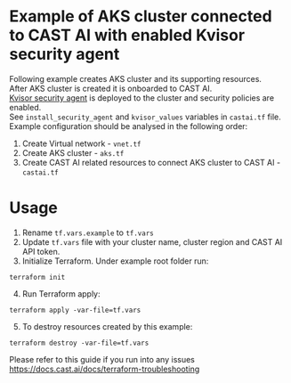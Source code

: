 # Example of AKS cluster connected to CAST AI with enabled Kvisor security agent
Following example creates AKS cluster and its supporting resources.\
After AKS cluster is created it is onboarded to CAST AI.\
[Kvisor security agent](https://docs.cast.ai/docs/kvisor) is deployed to the cluster and security policies are enabled.\
See `install_security_agent` and `kvisor_values` variables in `castai.tf` file.\
Example configuration should be analysed in the following order:
1. Create Virtual network - `vnet.tf`
2. Create AKS cluster - `aks.tf`
3. Create CAST AI related resources to connect AKS cluster to CAST AI - `castai.tf`

# Usage
1. Rename `tf.vars.example` to `tf.vars`
2. Update `tf.vars` file with your cluster name, cluster region and CAST AI API token.
3. Initialize Terraform. Under example root folder run:
```
terraform init
```
4. Run Terraform apply:
```
terraform apply -var-file=tf.vars
```
5. To destroy resources created by this example:
```
terraform destroy -var-file=tf.vars
```

Please refer to this guide if you run into any issues https://docs.cast.ai/docs/terraform-troubleshooting
